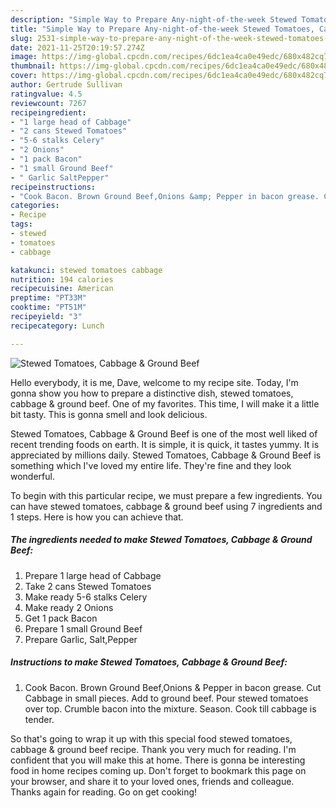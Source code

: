 ```yaml
---
description: "Simple Way to Prepare Any-night-of-the-week Stewed Tomatoes, Cabbage &amp;amp; Ground Beef"
title: "Simple Way to Prepare Any-night-of-the-week Stewed Tomatoes, Cabbage &amp;amp; Ground Beef"
slug: 2531-simple-way-to-prepare-any-night-of-the-week-stewed-tomatoes-cabbage-and-amp-ground-beef
date: 2021-11-25T20:19:57.274Z
image: https://img-global.cpcdn.com/recipes/6dc1ea4ca0e49edc/680x482cq70/stewed-tomatoes-cabbage-ground-beef-recipe-main-photo.jpg
thumbnail: https://img-global.cpcdn.com/recipes/6dc1ea4ca0e49edc/680x482cq70/stewed-tomatoes-cabbage-ground-beef-recipe-main-photo.jpg
cover: https://img-global.cpcdn.com/recipes/6dc1ea4ca0e49edc/680x482cq70/stewed-tomatoes-cabbage-ground-beef-recipe-main-photo.jpg
author: Gertrude Sullivan
ratingvalue: 4.5
reviewcount: 7267
recipeingredient:
- "1 large head of Cabbage"
- "2 cans Stewed Tomatoes"
- "5-6 stalks Celery"
- "2 Onions"
- "1 pack Bacon"
- "1 small Ground Beef"
- " Garlic SaltPepper"
recipeinstructions:
- "Cook Bacon. Brown Ground Beef,Onions &amp; Pepper in bacon grease. Cut Cabbage in small pieces. Add to ground beef. Pour stewed tomatoes over top. Crumble bacon into the mixture. Season. Cook till cabbage is tender."
categories:
- Recipe
tags:
- stewed
- tomatoes
- cabbage

katakunci: stewed tomatoes cabbage 
nutrition: 194 calories
recipecuisine: American
preptime: "PT33M"
cooktime: "PT51M"
recipeyield: "3"
recipecategory: Lunch

---
```



![Stewed Tomatoes, Cabbage &amp; Ground Beef](https://img-global.cpcdn.com/recipes/6dc1ea4ca0e49edc/680x482cq70/stewed-tomatoes-cabbage-ground-beef-recipe-main-photo.jpg)

Hello everybody, it is me, Dave, welcome to my recipe site. Today, I'm gonna show you how to prepare a distinctive dish, stewed tomatoes, cabbage &amp; ground beef. One of my favorites. This time, I will make it a little bit tasty. This is gonna smell and look delicious.



Stewed Tomatoes, Cabbage &amp; Ground Beef is one of the most well liked of recent trending foods on earth. It is simple, it is quick, it tastes yummy. It is appreciated by millions daily. Stewed Tomatoes, Cabbage &amp; Ground Beef is something which I've loved my entire life. They're fine and they look wonderful.


To begin with this particular recipe, we must prepare a few ingredients. You can have stewed tomatoes, cabbage &amp; ground beef using 7 ingredients and 1 steps. Here is how you can achieve that.

<!--inarticleads1-->

##### The ingredients needed to make Stewed Tomatoes, Cabbage &amp; Ground Beef:

1. Prepare 1 large head of Cabbage
1. Take 2 cans Stewed Tomatoes
1. Make ready 5-6 stalks Celery
1. Make ready 2 Onions
1. Get 1 pack Bacon
1. Prepare 1 small Ground Beef
1. Prepare  Garlic, Salt,Pepper




<!--inarticleads2-->

##### Instructions to make Stewed Tomatoes, Cabbage &amp; Ground Beef:

1. Cook Bacon. Brown Ground Beef,Onions &amp; Pepper in bacon grease. Cut Cabbage in small pieces. Add to ground beef. Pour stewed tomatoes over top. Crumble bacon into the mixture. Season. Cook till cabbage is tender.




So that's going to wrap it up with this special food stewed tomatoes, cabbage &amp; ground beef recipe. Thank you very much for reading. I'm confident that you will make this at home. There is gonna be interesting food in home recipes coming up. Don't forget to bookmark this page on your browser, and share it to your loved ones, friends and colleague. Thanks again for reading. Go on get cooking!
